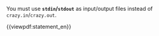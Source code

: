 You must use <strong>`stdin`/`stdout`</strong> as input/output files instead of `crazy.in`/`crazy.out`.

{{viewpdf:statement_en}}